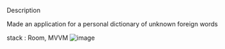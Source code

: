 Description

Made an application for a personal dictionary of unknown foreign words

stack : Room, MVVM
![image](https://user-images.githubusercontent.com/82571138/192835676-1d5fdd5e-b510-493a-9c23-784f510fd3c0.png)

